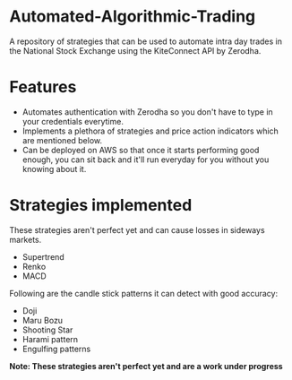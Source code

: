 # Automated-Algorithmic-Trading
A repository of strategies that can be used to automate intra day trades in the National Stock Exchange using the KiteConnect API by Zerodha.

# Features
* Automates authentication with Zerodha so you don't have to type in your credentials everytime.
* Implements a plethora of strategies and price action indicators which are mentioned below.
* Can be deployed on AWS so that once it starts performing good enough, you can sit back and it'll run everyday for you without you knowing about it.

# Strategies implemented
These strategies aren't perfect yet and can cause losses in sideways markets.
* Supertrend
* Renko
* MACD

Following are the candle stick patterns it can detect with good accuracy:

* Doji
* Maru Bozu
* Shooting Star
* Harami pattern
* Engulfing patterns

**Note: These strategies aren't perfect yet and are a work under progress**
